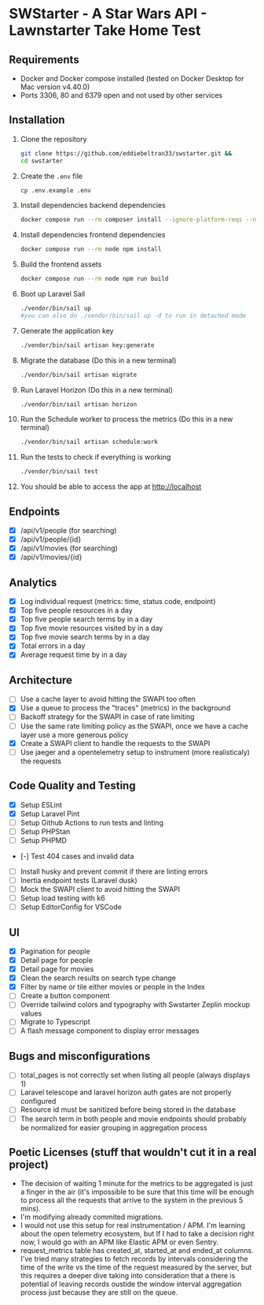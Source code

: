 # SWStarter - A Star Wars API - Lawnstarter Take Home Test

## Requirements

- Docker and Docker compose installed (tested on Docker Desktop for Mac version v4.40.0)
- Ports 3306, 80 and 6379 open and not used by other services

## Installation

1. Clone the repository
    ```bash
    git clone https://github.com/eddiebeltran33/swstarter.git &&
    cd swstarter
    ```
2. Create the `.env` file

    ```bash
    cp .env.example .env
    ```

3. Install dependencies backend dependencies

    ```bash
    docker compose run --rm composer install --ignore-platform-reqs --no-interaction --prefer-dist --no-scripts
    ```

4. Install dependencies frontend dependencies
    ```bash
    docker compose run --rm node npm install
    ```
5. Build the frontend assets
    ```bash
    docker compose run --rm node npm run build
    ```
6. Boot up Laravel Sail
    ```bash
    ./vendor/bin/sail up
    #you can also do ./vendor/bin/sail up -d to run in detached mode
    ```
7. Generate the application key

    ```bash
    ./vendor/bin/sail artisan key:generate
    ```

8. Migrate the database (Do this in a new terminal)
    ```bash
    ./vendor/bin/sail artisan migrate
    ```
9. Run Laravel Horizon (Do this in a new terminal)
    ```bash
    ./vendor/bin/sail artisan horizon
    ```
10. Run the Schedule worker to process the metrics (Do this in a new terminal)
    ```bash
    ./vendor/bin/sail artisan schedule:work
    ```
11. Run the tests to check if everything is working
    ```bash
    ./vendor/bin/sail test
    ```
12. You should be able to access the app at [http://localhost](http://localhost)

## Endpoints

- [x] /api/v1/people (for searching)
- [x] /api/v1/people/{id}
- [x] /api/v1/movies (for searching)
- [x] /api/v1/movies/{id}

## Analytics

- [x] Log individual request (metrics: time, status code, endpoint)
- [x] Top five people resources in a day
- [x] Top five people search terms by in a day
- [x] Top five movie resources visited by in a day
- [x] Top five movie search terms by in a day
- [x] Total errors in a day
- [x] Average request time by in a day

## Architecture

- [ ] Use a cache layer to avoid hitting the SWAPI too often
- [x] Use a queue to process the "traces" (metrics) in the background
- [ ] Backoff strategy for the SWAPI in case of rate limiting
- [ ] Use the same rate limiting policy as the SWAPI, once we have a cache layer use a more generous policy
- [x] Create a SWAPI client to handle the requests to the SWAPI
- [ ] Use jaeger and a opentelemetry setup to instrument (more realisticaly) the requests

## Code Quality and Testing

- [x] Setup ESLint
- [x] Setup Laravel Pint
- [ ] Setup Github Actions to run tests and linting
- [ ] Setup PHPStan
- [ ] Setup PHPMD
- [-] Test 404 cases and invalid data
- [ ] Install husky and prevent commit if there are linting errors
- [ ] Inertia endpoint tests (Laravel dusk)
- [ ] Mock the SWAPI client to avoid hitting the SWAPI
- [ ] Setup load testing with k6
- [ ] Setup EditorConfig for VSCode

## UI

- [x] Pagination for people
- [x] Detail page for people
- [x] Detail page for movies
- [x] Clean the search results on search type change
- [x] Filter by name or tile either movies or people in the Index
- [ ] Create a button component
- [ ] Override tailwind colors and typography with Swstarter Zeplin mockup values
- [ ] Migrate to Typescript
- [ ] A flash message component to display error messages

## Bugs and misconfigurations

- [ ] total_pages is not correctly set when listing all people (always displays 1)
- [ ] Laravel telescope and laravel horizon auth gates are not properly configured
- [ ] Resource id must be sanitized before being stored in the database
- [ ] The search term in both people and movie endpoints should probably be normalized for easier grouping in
      aggregation process

## Poetic Licenses (stuff that wouldn't cut it in a real project)

- The decision of waiting 1 minute for the metrics to be aggregated is just a finger in the air (it's impossible to be
  sure that this time will be enough to process all the requests that arrive to the system in the previous 5 mins).
- I'm modifying already commited migrations.
- I would not use this setup for real instrumentation / APM. I'm learning about the open telemetry
  ecosystem, but If I had to take a decision right now, I would go with an APM like Elastic APM or even Sentry.
- request_metrics table has created_at, started_at and ended_at columns. I've tried many strategies to fetch records
  by intervals considering the time of the write vs the time of the request measured by the server, but this requires
  a deeper dive taking into consideration that a there is potential of leaving records oustide the window interval
  aggregation process just because they are still on the queue.
